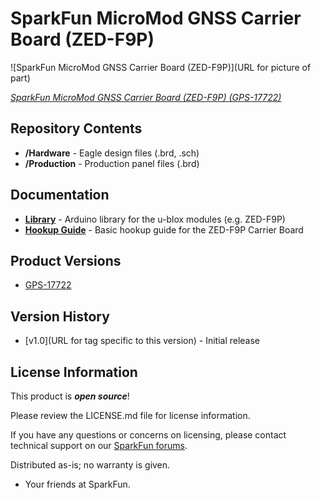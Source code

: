SparkFun MicroMod GNSS Carrier Board (ZED-F9P)
========================================

![SparkFun MicroMod GNSS Carrier Board (ZED-F9P)](URL for picture of part)

[*SparkFun MicroMod GNSS Carrier Board (ZED-F9P) (GPS-17722)*](https://www.sparkfun.com/products/17722)

<Basic description of the part.>

Repository Contents
-------------------

* **/Hardware** - Eagle design files (.brd, .sch)
* **/Production** - Production panel files (.brd)

Documentation
--------------
* **[Library](https://github.com/sparkfun/SparkFun_u-blox_GNSS_Arduino_Library)** - Arduino library for the u-blox modules (e.g. ZED-F9P)
* **[Hookup Guide](https://learn.sparkfun.com/tutorials/gps-rtk2-hookup-guide)** - Basic hookup guide for the ZED-F9P Carrier Board

Product Versions
----------------
* [GPS-17722](https://www.sparkfun.com/products/17722) 

Version History
---------------
* [v1.0](URL for tag specific to this version) - Initial release


License Information
-------------------

This product is _**open source**_! 

Please review the LICENSE.md file for license information. 

If you have any questions or concerns on licensing, please contact technical support on our [SparkFun forums](https://forum.sparkfun.com/viewforum.php?f=152).

Distributed as-is; no warranty is given.

- Your friends at SparkFun.

_<COLLABORATION CREDIT>_
